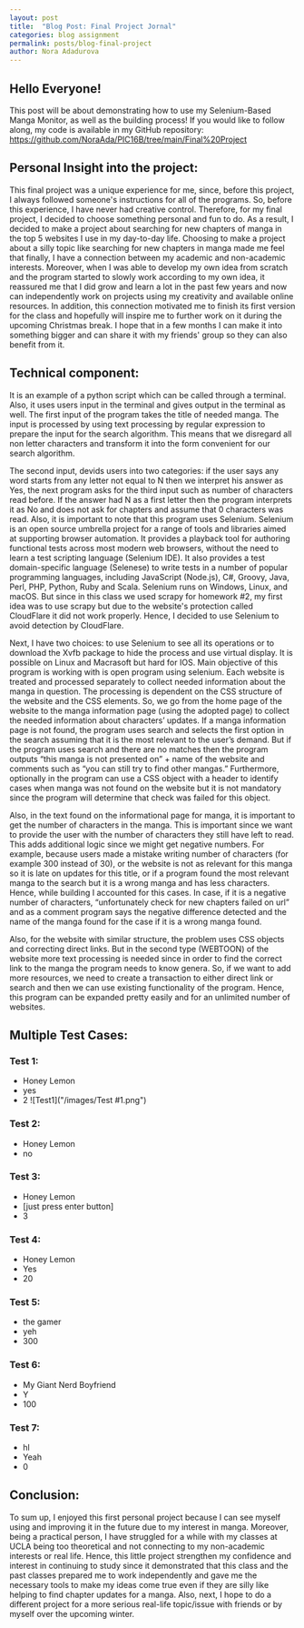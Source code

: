 ```yaml
---
layout: post
title:  "Blog Post: Final Project Jornal"
categories: blog assignment
permalink: posts/blog-final-project
author: Nora Adadurova
---
```


## Hello Everyone!

This post will be about demonstrating how to use my Selenium-Based Manga Monitor, as well as the building process!
If you would like to follow along, my code is available in my GitHub repository: https://github.com/NoraAda/PIC16B/tree/main/Final%20Project 

## Personal Insight into the project:

This final project was a unique experience for me, since, before this project, I always followed someone's instructions for all of the programs. So, before this experience, I have never had creative control. Therefore, for my final project, I decided to choose something personal and fun to do. As a result, I decided to make a project about searching for new chapters of manga in the top 5 websites I use in my day-to-day life. Choosing to make a project about a silly topic like searching for new chapters in manga made me feel that finally, I have a connection between my academic and non-academic interests. Moreover, when I was able to develop my own idea from scratch and the program started to slowly work according to my own idea, it reassured me that I did grow and learn a lot in the past few years and now can independently work on projects using my creativity and available online resources. In addition, this connection motivated me to finish its first version for the class and hopefully will inspire me to further work on it during the upcoming Christmas break. I hope that in a few months I can make it into something bigger and can share it with my friends' group so they can also benefit from it.

## Technical component:

It is an example of a python script which can be called through a terminal. Also, it uses users input in the terminal and gives output in the terminal as well. The first input of the program takes the title of needed manga. The input is processed by using text processing by regular expression to prepare the input for the search algorithm. This means that we disregard all non letter characters and transform it into the form convenient for our search algorithm.

The second input, devids users into two categories: if the user says any word starts from any letter not equal to N then we interpret his answer as Yes, the next program asks for the third input such as number of characters read before. If the answer had N as a first letter then the program interprets it as No and does not ask for chapters and assume that 0 characters was read. Also, it is important to note that this program uses Selenium. Selenium is an open source umbrella project for a range of tools and libraries aimed at supporting browser automation. It provides a playback tool for authoring functional tests across most modern web browsers, without the need to learn a test scripting language (Selenium IDE). It also provides a test domain-specific language (Selenese) to write tests in a number of popular programming languages, including JavaScript (Node.js), C#, Groovy, Java, Perl, PHP, Python, Ruby and Scala. Selenium runs on Windows, Linux, and macOS. But since in this class we used scrapy for homework #2, my first idea was to use scrapy but due to the website's protection called CloudFlare it did not work properly. Hence, I decided to use Selenium to avoid detection by CloudFlare.

Next, I have two choices: to use Selenium to see all its operations or to download the Xvfb package to hide the process and use virtual display. It is possible on Linux and Macrasoft but hard for IOS. Main objective of this program is working with is open program using selenium. Each website is treated and processed separately to collect needed information about the manga in question. The processing is dependent on the CSS structure of the website and the CSS elements. So, we go from the home page of the website to the manga information page (using the adopted page) to collect the needed information about characters’ updates. If a manga information page is not found, the program uses search and selects the first option in the search assuming that it is the most relevant to the user’s demand. But if the program uses search and there are no matches then the program outputs “this manga is not presented on” + name of the website and comments such as “you can still try to find other mangas.” Furthermore, optionally in the program can use a CSS object with a header to identify cases when manga was not found on the website but it is not mandatory since the program will determine that check was failed for this object.

Also, in the text found on the informational page for manga, it is important to get the number of characters in the manga. This is important since we want to provide the user with the number of characters they still have left to read. This adds additional logic since we might get negative numbers. For example, because users made a mistake writing number of characters (for example 300 instead of 30), or the website is not as relevant for this manga so it is late on updates for this title, or if a program found the most relevant manga to the search but it is a wrong manga and has less characters. Hence, while building I accounted for this cases. In case, if it is a negative number of characters, “unfortunately check for new chapters failed on url” and as a comment program says the negative difference detected and the name of the manga found for the case if it is a wrong manga found.

Also, for the website with similar structure, the problem uses CSS objects and correcting direct links. But in the second type (WEBTOON) of the website more text processing is needed since in order to find the correct link to the manga the program needs to know genera. So, if we want to add more resources, we need to create a transaction to either direct link or search and then we can use existing functionality of the program. Hence, this program can be expanded pretty easily and for an unlimited number of websites.

## Multiple Test Cases:

### Test 1:

- Honey Lemon
- yes
- 2
![Test1]("/images/Test #1.png")

### Test 2:

- Honey Lemon
- no

### Test 3:

- Honey Lemon
- [just press enter button]
- 3

### Test 4:

- Honey Lemon
- Yes
- 20

### Test 5:

- the gamer
- yeh
- 300

### Test 6:

- My Giant Nerd Boyfriend
- Y
- 100

### Test 7:

- hl
- Yeah
- 0

## Conclusion:

To sum up, I enjoyed this first personal project because I can see myself using and improving it in the future due to my interest in manga. Moreover, being a practical person, I have struggled for a while with my classes at UCLA being too theoretical and not connecting to my non-academic interests or real life. Hence, this little project strengthen my confidence and interest in continuing to study since it demonstrated that this class and the past classes prepared me to work independently and gave me the necessary tools to make my ideas come true even if they are silly like helping to find chapter updates for a manga. Also, next, I hope to do a different project for a more serious real-life topic/issue with friends or by myself over the upcoming winter.
